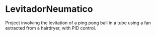 # LevitadorNeumatico
 Project involving the levitation of a ping pong ball in a tube using a fan extracted from a hairdryer, with PID control.
